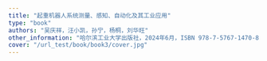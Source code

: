 ```yaml
---
title: "起重机器人系统测量、感知、自动化及其工业应用"
type: "book"
authors: "吴庆祥，汪小凯，孙宁，杨桐，刘华旺"
other_information: "哈尔滨工业大学出版社，2024年6月，ISBN 978-7-5767-1470-8"
cover: "/url_test/book/book3/cover.jpg"
---
```

